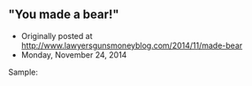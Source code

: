 ## "You made a bear!"

 * Originally posted at http://www.lawyersgunsmoneyblog.com/2014/11/made-bear
 * Monday, November 24, 2014

Sample:
